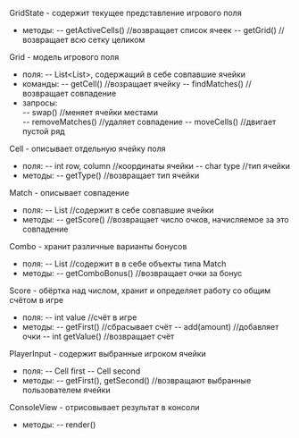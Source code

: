 GridState - содержит текущее представление игрового поля
- методы:
-- getActiveCells() //возвращает список ячеек
-- getGrid() //возвращает всю сетку целиком


Grid - модель игрового поля
- поля:
-- List<List<Cell>>, содержащий в себе совпавшие ячейки
- команды:
-- getCell() //возращает ячейку
-- findMatches() //возвращает совпадение
- запросы:  
-- swap() //меняет ячейки местами  
-- removeMatches() //удаляет совпадение
-- moveCells() //двигает пустой ряд


Cell - описывает отдельную ячейку поля
- поля:
-- int row, column //координаты ячейки
-- char type //тип ячейки
- методы:
-- getType() //возвращает тип ячейки


Match - описывает совпадение
- поля:
-- List<Cell> //содержит в себе совпавшие ячейки
- методы:
-- getScore() //возвращает число очков, начисляемое за это совпадение


Combo - хранит различные варианты бонусов
- поля:
-- List<Match> //содержит в в себе объекты типа Match
- методы:
-- getComboBonus() //возвращает очки за бонус


Score - обёртка над числом, хранит и определяет работу со общим счётом в игре
- поля:
-- int value //счёт в игре
- методы:
-- getFirst() //сбрасывает счёт
-- add(amount) //добавляет очки
-- int getValue() //возвращает счёт  


PlayerInput - содержит выбранные игроком ячейки
- поля:
-- Cell first
-- Cell second
- методы:
-- getFirst(), getSecond() //возвращают выбранные пользователем ячейки


ConsoleView - отрисовывает результат в консоли
- методы:
-- render()
